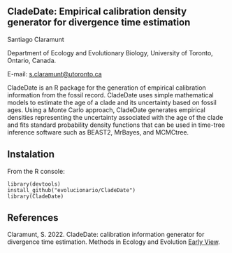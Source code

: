 ## CladeDate: Empirical calibration density generator for divergence time estimation

Santiago Claramunt

Department of Ecology and Evolutionary Biology, University of Toronto, Ontario, Canada.

E-mail: s.claramunt@utoronto.ca

CladeDate is an R package for the generation of empirical calibration information from the fossil record. CladeDate uses simple mathematical models to estimate the age of a clade and its uncertainty based on fossil ages. Using a Monte Carlo approach, CladeDate generates empirical densities representing the uncertainty associated with the age of the clade and fits standard probability density functions that can be used in time-tree inference software such as BEAST2, MrBayes, and MCMCtree.

## Instalation

From the R console:

````
library(devtools)
install_github("evolucionario/CladeDate")
library(CladeDate)
````

## References

Claramunt, S. 2022. CladeDate: calibration information generator for divergence time estimation. Methods in Ecology and Evolution  [Early View](https://doi.org/10.1111/2041-210X.13977).

